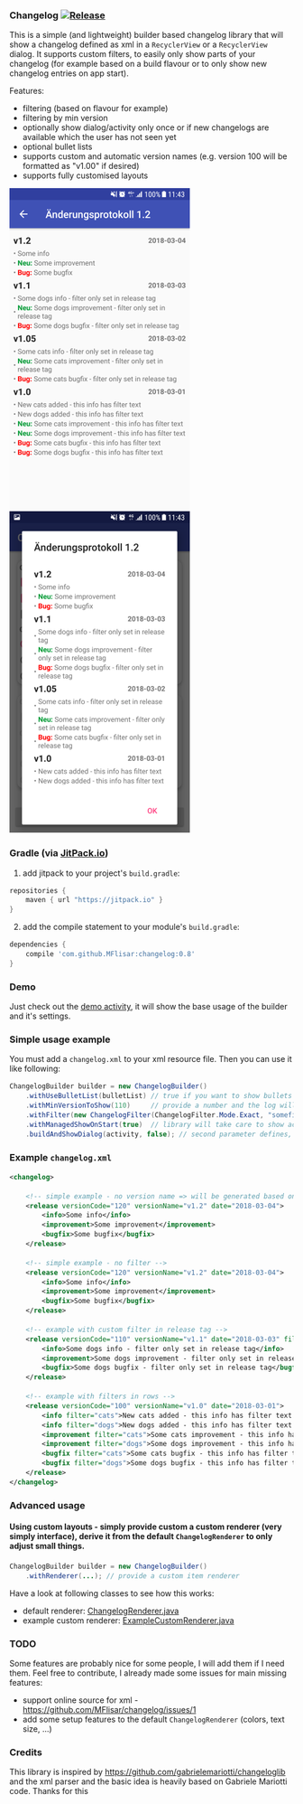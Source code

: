 ### Changelog [![Release](https://jitpack.io/v/MFlisar/changelog.svg)](https://jitpack.io/#MFlisar/changelog)

This is a simple (and lightweight) builder based changelog library that will show a changelog defined as xml in a `RecyclerView` or a `RecyclerView` dialog. It supports custom filters, to easily only show parts of your changelog (for example based on a build flavour or to only show new changelog entries on app start).

Features:
* filtering (based on flavour for example)
* filtering by min version
* optionally show dialog/activity only once or if new changelogs are available which the user has not seen yet
* optional bullet lists
* supports custom and automatic version names (e.g. version 100 will be formatted as "v1.00" if desired)
* supports fully customised layouts

![Changelog activity](https://github.com/MFlisar/changelog/blob/master/images/activity.png)
![Changelog dialog](https://github.com/MFlisar/changelog/blob/master/images/dialog.png)
 
### Gradle (via [JitPack.io](https://jitpack.io/))

1. add jitpack to your project's `build.gradle`:
```groovy
repositories {
    maven { url "https://jitpack.io" }
}
```
2. add the compile statement to your module's `build.gradle`:
```groovy
dependencies {
    compile 'com.github.MFlisar:changelog:0.8'
}
```

### Demo

Just check out the [demo activity](https://github.com/MFlisar/changelog/blob/master/demo/src/main/java/com/michaelflisar/changelog/demo/MainActivity.java), it will show the base usage of the builder and it's settings.

### Simple usage example

You must add a `changelog.xml` to your xml resource file. Then you can use it like following:

```java
ChangelogBuilder builder = new ChangelogBuilder()
	.withUseBulletList(bulletList) // true if you want to show bullets before each changelog row, false otherwise
	.withMinVersionToShow(110)     // provide a number and the log will only show changelog rows for versions equal or higher than this number
	.withFilter(new ChangelogFilter(ChangelogFilter.Mode.Exact, "somefilterstring", true)) // this will filter out all tags, that do not have the provided filter attribute
	.withManagedShowOnStart(true)  // library will take care to show activity/dialog only if the changelog has new infos and will only show this new infos
	.buildAndShowDialog(activity, false); // second parameter defines, if the dialog has a dark or light theme
```

### Example `changelog.xml`

```xml
<changelog>

	<!-- simple example - no version name => will be generated based on verionCode: 100 => v1.00 -->
	<release versionCode="120" versionName="v1.2" date="2018-03-04">
		<info>Some info</info>
		<improvement>Some improvement</improvement>
		<bugfix>Some bugfix</bugfix>
	</release>
	
	<!-- simple example - no filter -->
	<release versionCode="120" versionName="v1.2" date="2018-03-04">
		<info>Some info</info>
		<improvement>Some improvement</improvement>
		<bugfix>Some bugfix</bugfix>
	</release>
	
	<!-- example with custom filter in release tag -->
	<release versionCode="110" versionName="v1.1" date="2018-03-03" filter="dogs">
		<info>Some dogs info - filter only set in release tag</info>
		<improvement>Some dogs improvement - filter only set in release tag</improvement>
		<bugfix>Some dogs bugfix - filter only set in release tag</bugfix>
	</release>
	
	<!-- example with filters in rows -->
	<release versionCode="100" versionName="v1.0" date="2018-03-01">
		<info filter="cats">New cats added - this info has filter text 'cats'</info>
		<info filter="dogs">New dogs added - this info has filter text 'dogs'</info>
		<improvement filter="cats">Some cats improvement - this info has filter text 'cats'</improvement>
		<improvement filter="dogs">Some dogs improvement - this info has filter text 'dogs'</improvement>
		<bugfix filter="cats">Some cats bugfix - this info has filter text 'cats'</bugfix>
		<bugfix filter="dogs">Some dogs bugfix - this info has filter text 'dogs'</bugfix>
	</release>
</changelog>
```

### Advanced usage

#### Using custom layouts - simply provide custom a custom renderer (very simply interface), derive it from the default `ChangelogRenderer` to only adjust small things.

```java
ChangelogBuilder builder = new ChangelogBuilder()
	.withRenderer(...); // provide a custom item renderer
```	

Have a look at following classes to see how this works:

* default renderer: [ChangelogRenderer.java](https://github.com/MFlisar/changelog/blob/master/lib/src/main/java/com/michaelflisar/changelog/classes/ChangelogRenderer.java)
* example custom renderer: [ExampleCustomRenderer.java](https://github.com/MFlisar/changelog/blob/master/demo/src/main/java/com/michaelflisar/changelog/demo/ExampleCustomRenderer.java)

### TODO

Some features are probably nice for some people, I will add them if I need them. Feel free to contribute, I already made some issues for main missing features:	
* support online source for xml - https://github.com/MFlisar/changelog/issues/1
* add some setup features to the default `ChangelogRenderer` (colors, text size, ...)

### Credits

This library is inspired by https://github.com/gabrielemariotti/changeloglib and the xml parser and the basic idea is heavily based on Gabriele Mariotti code. Thanks for this
